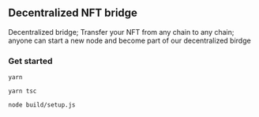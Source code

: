 ## Decentralized NFT bridge
Decentralized bridge; Transfer your NFT from any chain to any chain; anyone can start a new node and become part of our decentralized birdge

### Get started
`yarn`

`yarn tsc`

`node build/setup.js`

